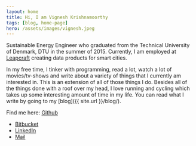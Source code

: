 ```yaml
---
layout: home
title: Hi, I am Vignesh Krishnamoorthy
tags: [blog, home-page]
hero: /assets/images/vignesh.jpeg
---
```


Sustainable Energy Engineer who graduated from the Technical University of Denmark, DTU in the summer of 2015. Currently, I am employed at <a href="http://leapcraft.dk">Leapcraft</a> creating data products for smart cities.

In my free time, I tinker with programming, read a lot, watch a lot of movies/tv-shows and write about a variety of things that I currently am interested in. This is an extension of all of those things I do. Besides all of the things done with a roof over my head, I love running and cycling which takes up some interesting amount of time in my life. You can read what I write by going to my [blog]({{ site.url }}/blog/).

Find me here: [Github](http://github.com/vignkri)
- [Bitbucket](http://bitbucket.com/vignkri)
- [LinkedIn](https:/dk.linkedin.com/in/vigneshkrishnamoorthy)
- [Mail](mailto:k.vignesh.krish@gmail.com?Subject=Hello%20!)

<style>
  .strava-badge- { display: inline-block; height: 48px; }
  .strava-badge- img { visibility: hidden; height: 48px; }
  .strava-badge-:hover { background-position: 0 -63px; }
  .strava-badge-follow { height: 48px; width: 48px; background: url(//badges.strava.com/echelon-sprite-48.png) no-repeat 0 0; }
</style>
<a href="http://strava.com/athletes/16172405/badge" class="strava-badge- strava-badge-follow" target="_blank"><img src="//badges.strava.com/echelon-sprite-48.png" alt="Strava" /></a>

